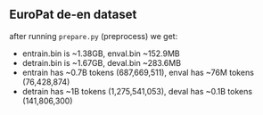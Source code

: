 
## EuroPat de-en dataset

after running `prepare.py` (preprocess) we get:

- entrain.bin is ~1.38GB, enval.bin ~152.9MB
- detrain.bin is ~1.67GB, deval.bin ~283.6MB
- entrain has ~0.7B tokens (687,669,511), enval has ~76M tokens (76,428,874)
- detrain has ~1B tokens (1,275,541,053), deval has ~0.1B tokens (141,806,300)
